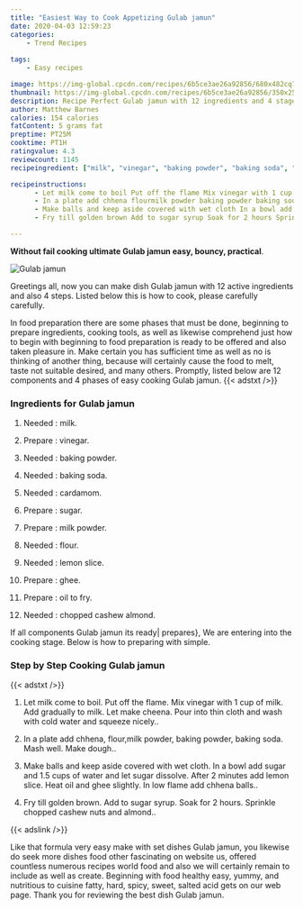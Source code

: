 ```yaml
---
title: "Easiest Way to Cook Appetizing Gulab jamun"
date: 2020-04-03 12:59:23
categories:
    - Trend Recipes
    
tags:
    - Easy recipes

image: https://img-global.cpcdn.com/recipes/6b5ce3ae26a92856/680x482cq70/gulab-jamun-recipe-main-photo.jpg
thumbnail: https://img-global.cpcdn.com/recipes/6b5ce3ae26a92856/350x250cq70/gulab-jamun-recipe-main-photo.jpg
description: Recipe Perfect Gulab jamun with 12 ingredients and 4 stages of easy cooking.
author: Matthew Barnes
calories: 154 calories
fatContent: 5 grams fat
preptime: PT25M
cooktime: PT1H
ratingvalue: 4.3
reviewcount: 1145
recipeingredient: ["milk", "vinegar", "baking powder", "baking soda", "cardamom", "sugar", "milk powder", "flour", "lemon slice", "ghee", "oil to fry", "chopped cashew almond"]

recipeinstructions: 
      - Let milk come to boil Put off the flame Mix vinegar with 1 cup of milk Add gradually to milk Let make cheena Pour into thin cloth and wash with cold water and squeeze nicely 
      - In a plate add chhena flourmilk powder baking powder baking soda Mash well Make dough 
      - Make balls and keep aside covered with wet cloth In a bowl add sugar and 15 cups of water and let sugar dissolve After 2 minutes add lemon slice Heat oil and ghee slightly In low flame add chhena balls 
      - Fry till golden brown Add to sugar syrup Soak for 2 hours Sprinkle chopped cashew nuts and almond

---
```




**Without fail cooking ultimate Gulab jamun easy, bouncy, practical**. 


![Gulab jamun](https://img-global.cpcdn.com/recipes/6b5ce3ae26a92856/680x482cq70/gulab-jamun-recipe-main-photo.jpg "Gulab jamun")




Greetings all, now you can make dish Gulab jamun with 12 active ingredients and also 4 steps. Listed below this is how to cook, please carefully carefully.

In food preparation there are some phases that must be done, beginning to prepare ingredients, cooking tools, as well as likewise comprehend just how to begin with beginning to food preparation is ready to be offered and also taken pleasure in. Make certain you has sufficient time as well as no is thinking of another thing, because will certainly cause the food to melt, taste not suitable desired, and many others. Promptly, listed below are 12 components and 4 phases of easy cooking Gulab jamun.
{{< adstxt />}}

### Ingredients for Gulab jamun


1. Needed  : milk.

1. Prepare  : vinegar.

1. Needed  : baking powder.

1. Needed  : baking soda.

1. Needed  : cardamom.

1. Prepare  : sugar.

1. Prepare  : milk powder.

1. Needed  : flour.

1. Needed  : lemon slice.

1. Prepare  : ghee.

1. Prepare  : oil to fry.

1. Needed  : chopped cashew almond.



If all components Gulab jamun its ready| prepares}, We are entering into the cooking stage. Below is how to preparing with simple.

### Step by Step Cooking Gulab jamun

{{< adstxt />}}


1. Let milk come to boil. Put off the flame. Mix vinegar with 1 cup of milk. Add gradually to milk. Let make cheena. Pour into thin cloth and wash with cold water and squeeze nicely..



1. In a plate add chhena, flour,milk powder, baking powder, baking soda. Mash well. Make dough..



1. Make balls and keep aside covered with wet cloth. In a bowl add sugar and 1.5 cups of water and let sugar dissolve. After 2 minutes add lemon slice. Heat oil and ghee slightly. In low flame add chhena balls..



1. Fry till golden brown. Add to sugar syrup. Soak for 2 hours. Sprinkle chopped cashew nuts and almond..





{{< adslink />}}

Like that formula very easy make with set dishes Gulab jamun, you likewise do seek more dishes food other fascinating on website us, offered countless numerous recipes world food and also we will certainly remain to include as well as create. Beginning with food healthy easy, yummy, and nutritious to cuisine fatty, hard, spicy, sweet, salted acid gets on our web page. Thank you for reviewing the best dish Gulab jamun.
